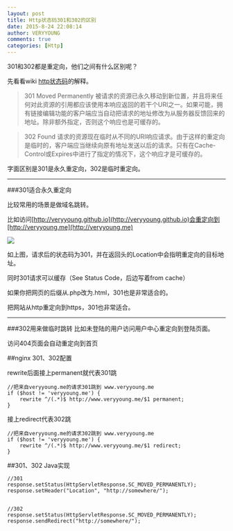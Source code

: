 ```yaml
---
layout: post
title: Http状态码301和302的区别
date: 2015-8-24 22:08:14
author: VERYYOUNG
comments: true
categories: [Http]
---
```


301和302都是重定向，他们之间有什么区别呢？

<!-- more -->

先看看wiki [http状态码](https://zh.wikipedia.org/zh/HTTP%E7%8A%B6%E6%80%81%E7%A0%81)的解释。

>301 Moved Permanently
被请求的资源已永久移动到新位置，并且将来任何对此资源的引用都应该使用本响应返回的若干个URI之一。如果可能，拥有链接编辑功能的客户端应当自动把请求的地址修改为从服务器反馈回来的地址。除非额外指定，否则这个响应也是可缓存的。







>302 Found
请求的资源现在临时从不同的URI响应请求。由于这样的重定向是临时的，客户端应当继续向原有地址发送以后的请求。只有在Cache-Control或Expires中进行了指定的情况下，这个响应才是可缓存的。





字面区别是301是永久重定向，302是临时重定向。


----------

###301适合永久重定向

比较常用的场景是做域名跳转。

比如访问[http://veryyoung.github.io](http://veryyoung.github.io)会重定向到[http://veryyoung.me](http://veryyoung.me)

![](http://ww1.sinaimg.cn/large/9732f922gw1eve2cfjlrgj20b906fq3c.jpg)

如上图，请求后的状态码为301，并在返回头的Location中会指明重定向的目标地址。

同时301请求可以缓存（See Status Code，后边写着from cache）

如果你把网页的后缀从.php改为.html，301也是非常适合的。

把网站从http重定向到https，301也非常适合。


----------


###302用来做临时跳转
比如未登陆的用户访问用户中心重定向到登陆页面。

访问404页面会自动重定向到首页


##nginx 301、302配置

rewrite后面接上permanent就代表301跳

	//把来自veryyoung.me的请求301跳到 www.veryyoung.me
	if ($host != 'veryyoung.me') {
        rewrite ^/(.*)$ http://www.veryyoung.me/$1 permanent;
	}

接上redirect代表302跳

	//把来自veryyoung.me的请求302跳到 www.veryyoung.me
	if ($host != 'veryyoung.me') {
        rewrite ^/(.*)$ http://www.veryyoung.me/$1 redirect;
	}


##301、302 Java实现
	
	//301
	response.setStatus(HttpServletResponse.SC_MOVED_PERMANENTLY);
	response.setHeader("Location", "http://somewhere/");


	//302
	response.setStatus(HttpServletResponse.SC_MOVED_PERMANENTLY);
  	response.sendRedirect("http://somewhere/");









